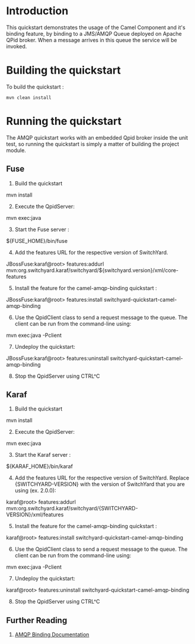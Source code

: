 Introduction
============
This quickstart demonstrates the usage of the Camel Component and it's binding feature, by binding 
to a JMS/AMQP Queue deployed on Apache QPid broker. When a message arrives in this queue the service will be invoked.


Building the quickstart
======================

To build the quickstart :

```
mvn clean install
```


Running the quickstart
======================

The AMQP quickstart works with an embedded Qpid broker inside the unit test, so running the quickstart
is simply a matter of building the project module.


Fuse
----------
1. Build the quickstart

mvn install

2. Execute the QpidServer:

mvn exec:java

3. Start the Fuse server :

${FUSE_HOME}/bin/fuse

4. Add the features URL for the respective version of SwitchYard.

JBossFuse:karaf@root> features:addurl mvn:org.switchyard.karaf/switchyard/${switchyard.version}/xml/core-features

5. Install the feature for the camel-amqp-binding quickstart :

JBossFuse:karaf@root> features:install switchyard-quickstart-camel-amqp-binding

6. Use the QpidClient class to send a request message to the queue.  The client can be
run from the command-line using:

mvn exec:java -Pclient

7. Undeploy the quickstart:

JBossFuse:karaf@root> features:uninstall switchyard-quickstart-camel-amqp-binding

8. Stop the QpidServer using CTRL^C


Karaf
----------
1. Build the quickstart

mvn install

2. Execute the QpidServer:

mvn exec:java

3. Start the Karaf server :

${KARAF_HOME}/bin/karaf

4. Add the features URL for the respective version of SwitchYard.   Replace {SWITCHYARD-VERSION}
with the version of SwitchYard that you are using (ex. 2.0.0): 

karaf@root> features:addurl mvn:org.switchyard.karaf/switchyard/{SWITCHYARD-VERSION}/xml/features

5. Install the feature for the camel-amqp-binding quickstart :

karaf@root> features:install switchyard-quickstart-camel-amqp-binding

6. Use the QpidClient class to send a request message to the queue.  The client can be
run from the command-line using:

mvn exec:java -Pclient

7. Undeploy the quickstart:

karaf@root> features:uninstall switchyard-quickstart-camel-amqp-binding

8. Stop the QpidServer using CTRL^C


## Further Reading

1. [AMQP Binding Documentation](https://docs.jboss.org/author/display/SWITCHYARD/AMQP)